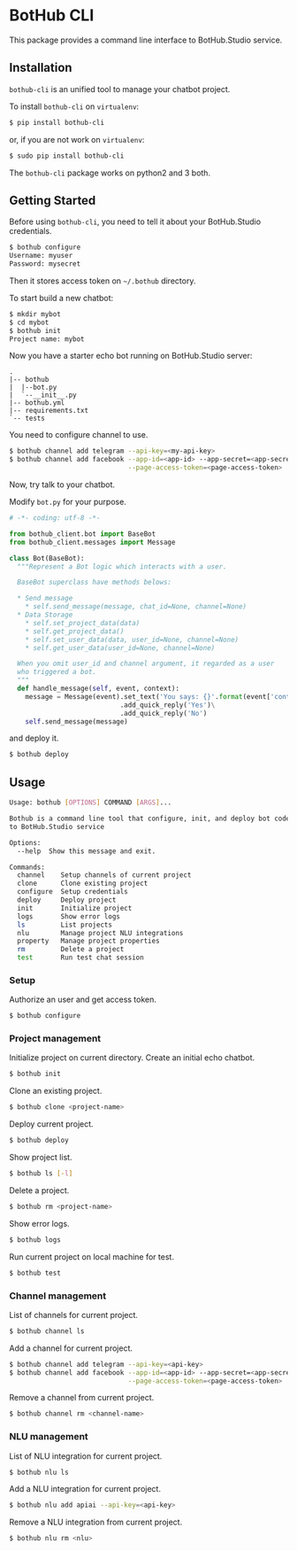 # BotHub CLI

This package provides a command line interface to BotHub.Studio service.

## Installation

`bothub-cli` is an unified tool to manage your chatbot project.

To install `bothub-cli` on `virtualenv`:

```sh
$ pip install bothub-cli
```

or, if you are not work on `virtualenv`:

```sh
$ sudo pip install bothub-cli
```

The `bothub-cli` package works on python2 and 3 both.


## Getting Started

Before using `bothub-cli`, you need to tell it about your BotHub.Studio credentials.

```sh
$ bothub configure
Username: myuser
Password: mysecret
```

Then it stores access token on `~/.bothub` directory.

To start build a new chatbot:

```sh
$ mkdir mybot
$ cd mybot
$ bothub init
Project name: mybot
```

Now you have a starter echo bot running on BotHub.Studio server:

```
.
|-- bothub
|  |--bot.py
|  `--__init__.py
|-- bothub.yml
|-- requirements.txt
`-- tests
```

You need to configure channel to use.

```sh
$ bothub channel add telegram --api-key=<my-api-key>
$ bothub channel add facebook --app-id=<app-id> --app-secret=<app-secret> \
                              --page-access-token=<page-access-token>
```

Now, try talk to your chatbot.

Modify `bot.py` for your purpose.

```python
# -*- coding: utf-8 -*-

from bothub_client.bot import BaseBot
from bothub_client.messages import Message

class Bot(BaseBot):
  """Represent a Bot logic which interacts with a user.

  BaseBot superclass have methods belows:

  * Send message
    * self.send_message(message, chat_id=None, channel=None)
  * Data Storage
    * self.set_project_data(data)
    * self.get_project_data()
    * self.set_user_data(data, user_id=None, channel=None)
    * self.get_user_data(user_id=None, channel=None)

  When you omit user_id and channel argument, it regarded as a user
  who triggered a bot.
  """
  def handle_message(self, event, context):
    message = Message(event).set_text('You says: {}'.format(event['content']))\
                            .add_quick_reply('Yes')\
                            .add_quick_reply('No')
    self.send_message(message)
```

and deploy it.

```sh
$ bothub deploy
```

## Usage

```sh
Usage: bothub [OPTIONS] COMMAND [ARGS]...

Bothub is a command line tool that configure, init, and deploy bot codes
to BotHub.Studio service

Options:
  --help  Show this message and exit.

Commands:
  channel    Setup channels of current project
  clone      Clone existing project
  configure  Setup credentials
  deploy     Deploy project
  init       Initialize project
  logs       Show error logs
  ls         List projects
  nlu        Manage project NLU integrations
  property   Manage project properties
  rm         Delete a project
  test       Run test chat session
```

### Setup

Authorize an user and get access token.

```sh
$ bothub configure
```

### Project management

Initialize project on current directory. Create an initial echo chatbot.

```sh
$ bothub init
```

Clone an existing project.

```sh
$ bothub clone <project-name>
```

Deploy current project.

```sh
$ bothub deploy
```

Show project list.

```sh
$ bothub ls [-l]
```

Delete a project.

```sh
$ bothub rm <project-name>
```

Show error logs.

```sh
$ bothub logs
```

Run current project on local machine for test.

```sh
$ bothub test
```

### Channel management

List of channels for current project.

```sh
$ bothub channel ls
```

Add a channel for current project.

```sh
$ bothub channel add telegram --api-key=<api-key>
$ bothub channel add facebook --app-id=<app-id> --app-secret=<app-secret>\
                              --page-access-token=<page-access-token>
```

Remove a channel from current project.

```sh
$ bothub channel rm <channel-name>
```

### NLU management

List of NLU integration for current project.

```sh
$ bothub nlu ls
```

Add a NLU integration for current project.

```sh
$ bothub nlu add apiai --api-key=<api-key>
```

Remove a NLU integration from current project.

```sh
$ bothub nlu rm <nlu>
```

